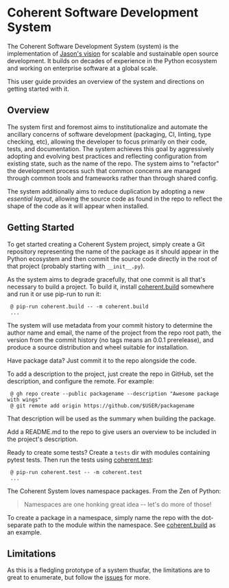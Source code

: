 # Coherent Software Development System

The Coherent Software Development System (system) is the implementation of [Jason's vision](https://blog.jaraco.com/vision-for-scalable-OSS-development/) for scalable and sustainable open source development. It builds on decades of experience in the Python ecosystem and working on enterprise software at a global scale.

This user guide provides an overview of the system and directions on getting started with it.

## Overview

The system first and foremost aims to institutionalize and automate the ancillary concerns of software development (packaging, CI, linting, type checking, etc), allowing the developer to focus primarily on their code, tests, and documentation. The system achieves this goal by aggressively adopting and evolving best practices and reflecting configuration from existing state, such as the name of the repo. The system aims to "refactor" the development process such that common concerns are managed through common tools and frameworks rather than through shared config.

The system additionally aims to reduce duplication by adopting a new *essential layout*, allowing the source code as found in the repo to reflect the shape of the code as it will appear when installed.

## Getting Started

To get started creating a Coherent System project, simply create a Git repository representing the name of the package as it should appear in the Python ecosystem and then commit the source code directly in the root of that project (probably starting with `__init__.py`).

As the system aims to degrade gracefully, that one commit is all that's necessary to build a project. To build it, install [coherent.build](https://pypi.org/project/coherent.build) somewhere and run it or use pip-run to run it:

```shell
 @ pip-run coherent.build -- -m coherent.build
 ...
```

The system will use metadata from your commit history to determine the author name and email, the name of the project from the repo root path, the version from the commit history (no tags means an 0.0.1 prerelease), and produce a source distribution and wheel suitable for installation.

Have package data? Just commit it to the repo alongside the code.

To add a description to the project, just create the repo in GitHub, set the description, and configure the remote. For example:

```shell
 @ gh repo create --public packagename --description "Awesome package with wings"
 @ git remote add origin https://github.com/$USER/packagename
```

That description will be used as the summary when building the package.

Add a README.md to the repo to give users an overview to be included in the project's description.

Ready to create some tests? Create a `tests` dir with modules containing pytest tests. Then run the tests using [coherent.test](https://pypi.org/project/coherent.test):

```shell
 @ pip-run coherent.test -- -m coherent.test
 ...
```

The Coherent System loves namespace packages. From the Zen of Python:

> Namespaces are one honking great idea -- let's do more of those!

To create a package in a namespace, simply name the repo with the dot-separate path to the module within the namespace. See [coherent.build](https://github.com/coherent-oss/coherent.build) as an example.

## Limitations

As this is a fledgling prototype of a system thusfar, the limitations are to great to enumerate, but follow the [issues](https://github.com/coherent-oss/system/issues) for more.
